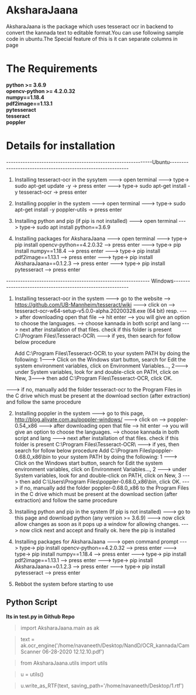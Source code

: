 # AksharaJaana

AksharaJaana is the package which uses tesseract ocr in backend to convert the kannada text to editable format.You can use
following sample code in ubuntu.The Special feature of this is it can separate columns in page


# The Requirements 

**python >= 3.6.9**  <br />
**opencv-python >= 4.2.0.32**  <br />
**numpy==1.18.4**  <br />
**pdf2image==1.13.1**   <br />
**pytesseract**   <br />
**tesseract**   <br />
**poppler**   <br />

# Details for installation
--------------------------------------------------------------Ubuntu------------------------------------------------------------

1. Installing tesseract-ocr in the sysytem
---> open terminal
---> type->   sudo apt-get update -y   -> press enter
---> type->   sudo apt-get install -y tesseract-ocr   -> press enter

2. Installing poppler in the system
---> open terminal
---> type->   sudo apt-get install -y poppler-utils  -> press enter

3. Installing python and pip (if pip is not installed)
---> open terminal 
---> type-> sudo apt install python==3.6.9

4. Installing packages for AksharaJaana
---> open terminal
---> type->   pip install opencv-python==4.2.0.32 --> press enter
---> type->   pip install numpy==1.18.4 --> press enter
---> type->   pip install pdf2image==1.13.1 --> press enter
---> type->   pip install AksharaJaana==0.1.2.3 --> press enter
---> type->   pip install pytesseract --> press enter


------------------------------------------------------------- Windows-----------------------------------------------------------

1. Installing tesseract-ocr in the system 
---> go to the website --> https://github.com/UB-Mannheim/tesseract/wiki
---> click on --> tesseract-ocr-w64-setup-v5.0.0-alpha.20200328.exe (64 bit) resp.
---> after downloading open that file --> hit enter --> you will give an option to choose the languages. --> choose kannada in both script and lang
---> next after installation of that files. check if this folder is present C:\Program Files\Tesseract-OCR\ 
---> if yes, then search for follow below procedure

	Add C:\Program Files\Tesseract-OCR\  to your system PATH by doing the following: 
	  1---> Click on the Windows start button, search for Edit the system environment variables, click on Environment Variables..., 
	  2---> under System variables, look for and double-click on PATH, click on New,
	  3---> then add C:\Program Files\Tesseract-OCR\, click OK.

---> if no, manually add the folder tesseract-ocr to the Program Files in the C drive which must be present at the download section (after extraction) and follow the same procedure

2. Installing poppler in the system
---> go to this page, http://blog.alivate.com.au/poppler-windows/
---> click on --> poppler-0.54_x86
---> after downloading open that file --> hit enter --> you will give an option to choose the languages. --> choose kannada in both script and lang
---> next after installation of that files. check if this folder is present C:\Program Files\Tesseract-OCR\ 
---> if yes, then search for follow below procedure
	Add C:\Program Files\poppler-0.68.0_x86\bin to your system PATH by doing the following:
	 1 ---> Click on the Windows start button, search for Edit the system environment variables, click on Environment Variables...,
	 2 ---> under System variables, look for and double-click on PATH, click on New,
	 3 ---> then add C:\Users\Program Files\poppler-0.68.0_x86\bin, click OK.
---> if no, manually add the folder poppler-0.68.0_x86 to the Program Files in the C drive which must be present at the download section (after extraction) and follow the same procedure

3. Installing python and pip in the system (If pip is not installed)
---> go to this page and download python (any version >= 3.6.9)
---> now click allow changes as soon as it pops up a window for allowing changes. 
---> now click next and accept and finally ok. here the pip is installed

4. Installing packages for AksharaJaana
---> open command prompt
---> type->   pip install opencv-python==4.2.0.32 --> press enter
---> type->   pip install numpy==1.18.4 --> press enter
---> type->   pip install pdf2image==1.13.1 --> press enter
---> type->   pip install AksharaJaana==0.1.2.3 --> press enter
---> type->   pip install pytesseract --> press enter

5.  Rebbot the system before starting to use 



## Python Script
**Its in test.py in Github Repo** 
>import AksharaJaana.main as ak 

>text = ak.ocr_engine('/home/navaneeth/Desktop/NandD/OCR_kannada/CamScanner 06-28-2020 12.12.10.pdf')

>from AksharaJaana.utils import utils

>u = utils()

>u.write_as_RTF(text, saving_path='/home/navaneeth/Desktop/1.rtf')


